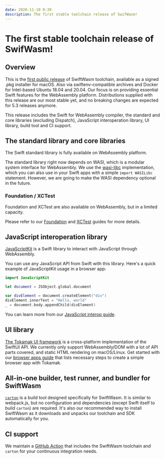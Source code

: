 ```yaml
---
date: 2020-11-10 0:39
description: The first stable toolchain release of SwifWasm!
---
```


# The first stable toolchain release of SwifWasm!

## Overview 

This is the [first public release](https://github.com/swiftwasm/swift/releases/tag/swift-wasm-5.3.0-RELEASE) of SwiftWasm toolchain, available as a signed .pkg installer for macOS. Also via swiftenv-compatible archives and Docker for Intel-based Ubuntu 18.04 and 20.04.
Our focus is on providing essential Swift features for the WebAssembly platform. Distributions supplied with this release are our most stable yet, and no breaking changes are expected for 5.3 releases anymore.


This release includes the Swift for WebAssembly compiler, the standard and core libraries (excluding Dispatch), JavaScript interoperation library, UI library, build tool and CI support.


## The standard library and core libraries

The Swift standard library is fully available on WebAssembly platform.

The standard library right now depends on WASI, which is a modular system interface for WebAssembly. We use the [wasi-libc](https://github.com/WebAssembly/wasi-libc) implementation, which you can also use in your Swift apps with a simple `import WASILibc` statement.
However, we are going to make the WASI dependency optional in the future.


### Foundation / XCTest

Foundation and XCTest are also available on WebAssembly, but in a limited capacity.

Please refer to our [Foundation](https://book.swiftwasm.org/getting-started/foundation.html) and [XCTest](https://book.swiftwasm.org/getting-started/testing.html) guides for more details.


## JavaScript interoperation library

[JavaScriptKit](https://github.com/swiftwasm/JavaScriptKit) is a Swift library to interact with JavaScript through WebAssembly.

You can use any JavaScript API from Swift with this library. Here's a quick example of JavaScriptKit usage in a browser app:

```swift
import JavaScriptKit

let document = JSObject.global.document

var divElement = document.createElement("div")
divElement.innerText = "Hello, world"
_ = document.body.appendChild(divElement)
```

You can learn more from our [JavaScript interop guide](https://book.swiftwasm.org/getting-started/javascript-interop.html).


## UI library

[The Tokamak UI framework](https://tokamak.dev) is a cross-platform implementation of the SwiftUI API. We currently only support WebAssembly/DOM with a lot of API parts covered, and static HTML rendering on macOS/Linux. Get started with our [browser apps guide](https://book.swiftwasm.org/getting-started/browser-app.html) that lists necessary steps to create a simple browser app with Tokamak.

## All-in-one builder, test runner, and bundler for SwiftWasm

[`carton`](https://github.com/swiftwasm/carton) is a build tool designed specifically for SwiftWasm. It is similar to webpack.js, but no configuration and dependencies (except Swift itself to build `carton`) are required. It's also our recommended way to install SwiftWasm as it downloads and unpacks our toolchain and SDK automatically for you.

## CI support

We maintain a [GitHub Action](https://github.com/swiftwasm/swiftwasm-action) that includes the SwiftWasm toolchain and `carton`  for your continuous integration needs.
